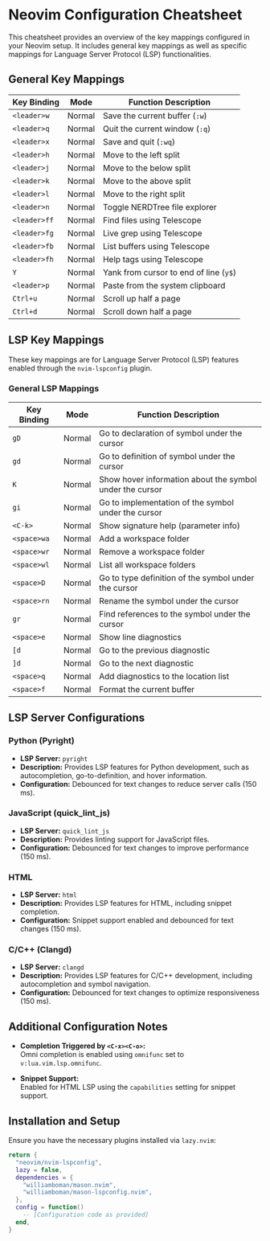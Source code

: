 # Neovim Configuration Cheatsheet

This cheatsheet provides an overview of the key mappings configured in your Neovim setup. It includes general key mappings as well as specific mappings for Language Server Protocol (LSP) functionalities.

## General Key Mappings

| Key Binding     | Mode   | Function Description                           |
|-----------------|--------|-----------------------------------------------|
| `<leader>w`     | Normal | Save the current buffer (`:w`)                |
| `<leader>q`     | Normal | Quit the current window (`:q`)                |
| `<leader>x`     | Normal | Save and quit (`:wq`)                         |
| `<leader>h`     | Normal | Move to the left split                        |
| `<leader>j`     | Normal | Move to the below split                       |
| `<leader>k`     | Normal | Move to the above split                       |
| `<leader>l`     | Normal | Move to the right split                       |
| `<leader>n`     | Normal | Toggle NERDTree file explorer                 |
| `<leader>ff`    | Normal | Find files using Telescope                    |
| `<leader>fg`    | Normal | Live grep using Telescope                     |
| `<leader>fb`    | Normal | List buffers using Telescope                  |
| `<leader>fh`    | Normal | Help tags using Telescope                     |
| `Y`             | Normal | Yank from cursor to end of line (`y$`)        |
| `<leader>p`     | Normal | Paste from the system clipboard               |
| `Ctrl+u`        | Normal | Scroll up half a page                         |
| `Ctrl+d`        | Normal | Scroll down half a page                       |

## LSP Key Mappings

These key mappings are for Language Server Protocol (LSP) features enabled through the `nvim-lspconfig` plugin.

### General LSP Mappings

| Key Binding      | Mode   | Function Description                                      |
|------------------|--------|-----------------------------------------------------------|
| `gD`             | Normal | Go to declaration of symbol under the cursor               |
| `gd`             | Normal | Go to definition of symbol under the cursor                |
| `K`              | Normal | Show hover information about the symbol under the cursor   |
| `gi`             | Normal | Go to implementation of the symbol under the cursor        |
| `<C-k>`          | Normal | Show signature help (parameter info)                       |
| `<space>wa`      | Normal | Add a workspace folder                                     |
| `<space>wr`      | Normal | Remove a workspace folder                                  |
| `<space>wl`      | Normal | List all workspace folders                                 |
| `<space>D`       | Normal | Go to type definition of the symbol under the cursor       |
| `<space>rn`      | Normal | Rename the symbol under the cursor                         |
| `gr`             | Normal | Find references to the symbol under the cursor             |
| `<space>e`       | Normal | Show line diagnostics                                      |
| `[d`             | Normal | Go to the previous diagnostic                              |
| `]d`             | Normal | Go to the next diagnostic                                  |
| `<space>q`       | Normal | Add diagnostics to the location list                       |
| `<space>f`       | Normal | Format the current buffer                                  |

## LSP Server Configurations

### Python (Pyright)

- **LSP Server:** `pyright`
- **Description:** Provides LSP features for Python development, such as autocompletion, go-to-definition, and hover information.
- **Configuration:** Debounced for text changes to reduce server calls (150 ms).

### JavaScript (quick_lint_js)

- **LSP Server:** `quick_lint_js`
- **Description:** Provides linting support for JavaScript files.
- **Configuration:** Debounced for text changes to improve performance (150 ms).

### HTML

- **LSP Server:** `html`
- **Description:** Provides LSP features for HTML, including snippet completion.
- **Configuration:** Snippet support enabled and debounced for text changes (150 ms).

### C/C++ (Clangd)

- **LSP Server:** `clangd`
- **Description:** Provides LSP features for C/C++ development, including autocompletion and symbol navigation.
- **Configuration:** Debounced for text changes to optimize responsiveness (150 ms).

## Additional Configuration Notes

- **Completion Triggered by `<C-x><C-o>`:**  
  Omni completion is enabled using `omnifunc` set to `v:lua.vim.lsp.omnifunc`.

- **Snippet Support:**  
  Enabled for HTML LSP using the `capabilities` setting for snippet support.

## Installation and Setup

Ensure you have the necessary plugins installed via `lazy.nvim`:

```lua
return {
  "neovim/nvim-lspconfig",
  lazy = false,
  dependencies = {
    "williamboman/mason.nvim",
    "williamboman/mason-lspconfig.nvim",
  },
  config = function()
    -- [Configuration code as provided]
  end,
}

